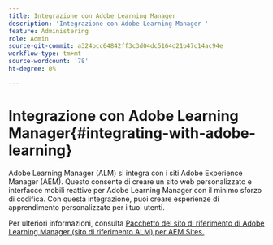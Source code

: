 ```yaml
---
title: Integrazione con Adobe Learning Manager
description: 'Integrazione con Adobe Learning Manager '
feature: Administering
role: Admin
source-git-commit: a324bcc64842ff3c3d04dc5164d21b47c14ac94e
workflow-type: tm+mt
source-wordcount: '78'
ht-degree: 0%

---
```


# Integrazione con Adobe Learning Manager{#integrating-with-adobe-learning}

Adobe Learning Manager (ALM) si integra con i siti Adobe Experience Manager (AEM). Questo consente di creare un sito web personalizzato e interfacce mobili reattive per Adobe Learning Manager con il minimo sforzo di codifica. Con questa integrazione, puoi creare esperienze di apprendimento personalizzate per i tuoi utenti.

Per ulteriori informazioni, consulta [Pacchetto del sito di riferimento di Adobe Learning Manager (sito di riferimento ALM) per AEM Sites.](https://helpx.adobe.com/learning-manager/adobe-learning-manager-integration-aem.html)
